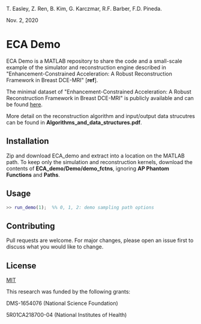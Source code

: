 T. Easley, Z. Ren, B. Kim, G. Karczmar, R.F. Barber, F.D. Pineda.

Nov. 2, 2020

# ECA Demo

ECA Demo is a MATLAB repository to share the code and a small-scale example of the simulator and reconstruction engine described in "Enhancement-Constrained Acceleration: A Robust Reconstruction Framework in Breast DCE-MRI" [**ref**].

The minimal dataset of "Enhancement-Constrained Acceleration: A Robust Reconstruction Framework in Breast DCE-MRI" is publicly available and can be found [here](https://uchicago.app.box.com/s/3vfvdot8hzqausgr0mwfd85iwqce0dkq).

More detail on the reconstruction algorithm and input/output data strucutres can be found in **Algorithms_and_data_structures.pdf**.

## Installation

Zip and download ECA_demo and extract into a location on the MATLAB path. To keep only the simulation and reconstruction kernels, download the contents of **ECA_demo/Demo/demo_fctns**, ignoring **AP Phantom Functions** and **Paths**.

## Usage

```matlab
>> run_demo(1);  %% 0, 1, 2: demo sampling path options
```

## Contributing
Pull requests are welcome. For major changes, please open an issue first to discuss what you would like to change.

## License
[MIT](https://choosealicense.com/licenses/mit/)

 

This research was funded by the following grants:

DMS-1654076 (National Science Foundation)

5R01CA218700-04 (National Institutes of Health)
